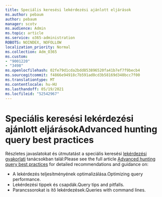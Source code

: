 ```yaml
---
title: Speciális keresési lekérdezési ajánlott eljárások
ms.author: pebaum
author: pebaum
manager: scotv
ms.audience: Admin
ms.topic: article
ms.service: o365-administration
ROBOTS: NOINDEX, NOFOLLOW
localization_priority: Normal
ms.collection: Adm_O365
ms.custom:
- "9001220"
- "3498"
ms.openlocfilehash: 02fe79d1cda2bdd853896520fa41b7ef7f9becb4
ms.sourcegitcommit: f4866e94918c7b591ad0cd3b58169d340bcc7f00
ms.translationtype: MT
ms.contentlocale: hu-HU
ms.lasthandoff: 05/19/2021
ms.locfileid: "52542967"
---
```

# <a name="advanced-hunting-query-best-practices"></a><span data-ttu-id="79ea1-102">Speciális keresési lekérdezési ajánlott eljárások</span><span class="sxs-lookup"><span data-stu-id="79ea1-102">Advanced hunting query best practices</span></span>

<span data-ttu-id="79ea1-103">Részletes javaslatokat és útmutatást a speciális keresési [lekérdezési gyakorlati](/windows/security/threat-protection/microsoft-defender-atp/advanced-hunting-best-practices#optimize-query-performance) tanácsokban talál:</span><span class="sxs-lookup"><span data-stu-id="79ea1-103">Please see the full article [Advanced hunting query best practices](/windows/security/threat-protection/microsoft-defender-atp/advanced-hunting-best-practices#optimize-query-performance) for detailed recommendations and guidance on:</span></span>
- <span data-ttu-id="79ea1-104">A lekérdezés teljesítményének optimalizálása.</span><span class="sxs-lookup"><span data-stu-id="79ea1-104">Optimizing query performance.</span></span>
- <span data-ttu-id="79ea1-105">Lekérdezési tippek és csapdák.</span><span class="sxs-lookup"><span data-stu-id="79ea1-105">Query tips and pitfalls.</span></span>
- <span data-ttu-id="79ea1-106">Parancssorokat is ítő lekérdezések.</span><span class="sxs-lookup"><span data-stu-id="79ea1-106">Queries with command lines.</span></span>


